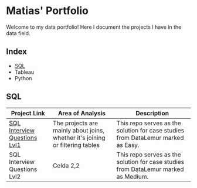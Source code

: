 # Matias' Portfolio
Welcome to my data portfolio! Here I document the projects I have in the data field.


## Index
 - [SQL](#SQL)
 - Tableau
 - Python      

## SQL
| Project Link | Area of Analysis | Description | 
|--------------|--------------|--------------|
| [SQL Interview Questions Lvl1](https://github.com/Mati-DB/SQL-Interview-Questions)   | The projects are mainly about joins, whether it's joining or filtering tables    | This repo serves as the solution for case studies from DataLemur marked as Easy.  |
| SQL Interview Questions Lvl2   | Celda 2,2    | This repo serves as the solution for case studies from DataLemur marked as Medium.    |
